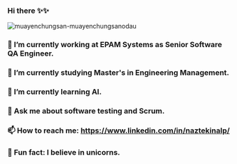 ### Hi there ✨✨


![muayenchungsan-muayenchungsanodau](https://user-images.githubusercontent.com/28827905/228081159-9ce3a335-681e-413d-accf-c80b97a3b211.gif)

### 💅 I’m currently working at EPAM Systems as Senior Software QA Engineer.
### 🔭 I’m currently studying Master's in Engineering Management.
### 🌱 I’m currently learning AI.
### 💬 Ask me about software testing and Scrum.
### 📫 How to reach me: https://www.linkedin.com/in/naztekinalp/
### 🦄 Fun fact: I believe in unicorns.



